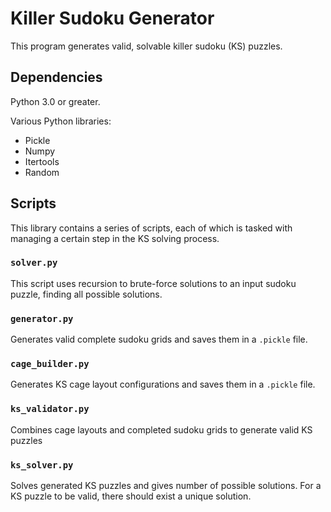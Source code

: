 # Killer Sudoku Generator

This program generates valid, solvable killer sudoku (KS) puzzles.


## Dependencies

Python 3.0 or greater.

Various Python libraries:
- Pickle
- Numpy
- Itertools
- Random

## Scripts

This library contains a series of scripts, each of which is tasked with managing a certain step in the KS solving process.

### `solver.py`
This script uses recursion to brute-force solutions to an input sudoku puzzle, finding all possible solutions.


### `generator.py`
Generates valid complete sudoku grids and saves them in a `.pickle` file.

### `cage_builder.py`
Generates KS cage layout configurations and saves them in a `.pickle` file.

### `ks_validator.py`
Combines cage layouts and completed sudoku grids to generate valid KS puzzles

### `ks_solver.py`
Solves generated KS puzzles and gives number of possible solutions. For a KS puzzle to be valid, there should exist a unique solution.

